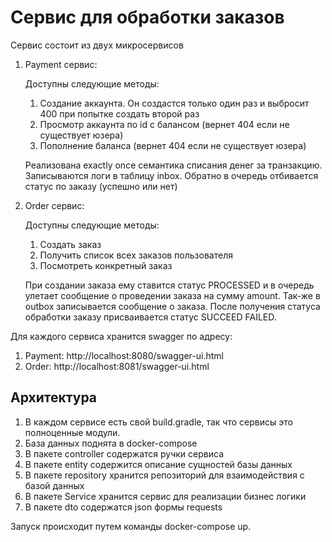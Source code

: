 # Сервис для обработки заказов

Сервис состоит из двух микросервисов

1) Payment сервис:

   Доступны следующие методы:

    1) Создание аккаунта. Он создастся только один раз и выбросит 400 при попытке создать второй раз
    2) Просмотр аккаунта по id с балансом (вернет 404 если не существует юзера)
    3) Пополнение баланса (вернет 404 если не существует юзера)

   Реализована exactly once семантика списания денег за транзакцию. Записываются логи в таблицу inbox. Обратно в очередь
   отбивается статус по заказу (успешно или нет)

2) Order сервис:

   Доступны следующие методы:

    1) Создать заказ
    2) Получить список всех заказов пользователя
    3) Посмотреть конкретный заказ

   При создании заказа ему ставится статус PROCESSED и в очередь улетает сообщение о проведении заказа на сумму amount.
   Так-же в outbox записывается сообщение о заказа. После получения статуса обработки заказу присваивается статус
   SUCCEED FAILED.

Для каждого сервиса хранится swagger по адресу:

1) Payment: http://localhost:8080/swagger-ui.html
2) Order: http://localhost:8081/swagger-ui.html

## Архитектура

1) В каждом сервисе есть свой build.gradle, так что сервисы это полноценные модули.
2) База данных поднята в docker-compose
3) В пакете controller содержатся ручки сервиса
4) В пакете entity содержится описание сущностей базы данных
5) В пакете repository хранится репозиторий для взаимодействия с базой данных
6) В пакете Service хранится сервис для реализации бизнес логики
7) В пакете dto содержатся json формы requests

Запуск происходит путем команды docker-compose up.
